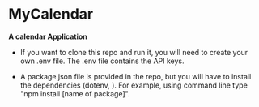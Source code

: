 # MyCalendar

**A calendar Application**

- If you want to clone this repo and run it, you will need to create your own .env file. The .env file contains the API keys.

- A package.json file is provided in the repo, but you will have to install the dependencies (dotenv, ). For example, using command line type "npm install [name of package]".